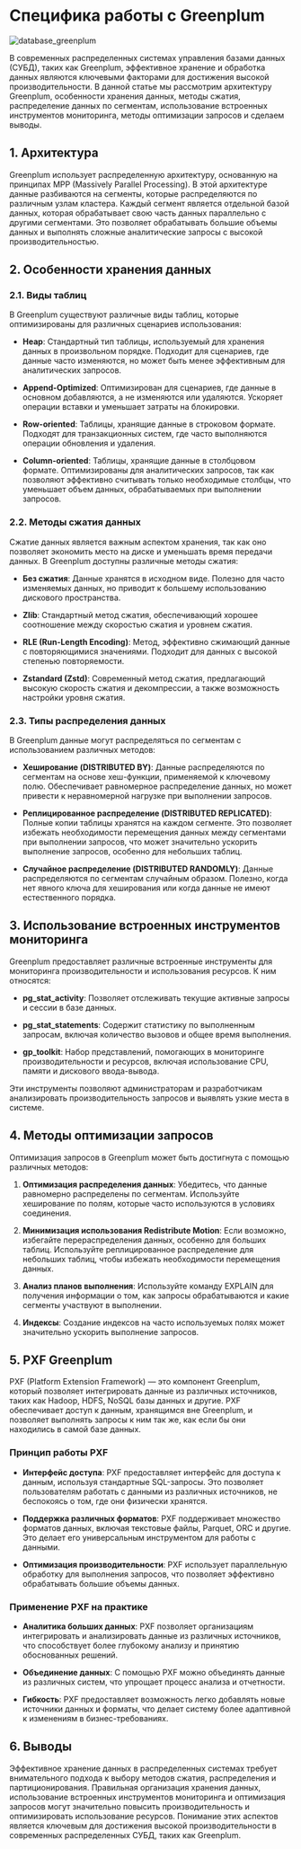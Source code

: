 # Специфика работы с Greenplum

![database_greenplum](https://github.com/user-attachments/assets/f53fa433-2306-4329-9c07-55d88e0c1e04)

В современных распределенных системах управления базами данных (СУБД), таких как Greenplum, эффективное хранение и обработка данных являются ключевыми факторами для достижения высокой производительности. В данной статье мы рассмотрим архитектуру Greenplum, особенности хранения данных, методы сжатия, распределение данных по сегментам, использование встроенных инструментов мониторинга, методы оптимизации запросов и сделаем выводы.

## 1. Архитектура

Greenplum использует распределенную архитектуру, основанную на принципах MPP (Massively Parallel Processing). В этой архитектуре данные разбиваются на сегменты, которые распределяются по различным узлам кластера. Каждый сегмент является отдельной базой данных, которая обрабатывает свою часть данных параллельно с другими сегментами. Это позволяет обрабатывать большие объемы данных и выполнять сложные аналитические запросы с высокой производительностью.

## 2. Особенности хранения данных

### 2.1. Виды таблиц

В Greenplum существуют различные виды таблиц, которые оптимизированы для различных сценариев использования:

- **Heap**: Стандартный тип таблицы, используемый для хранения данных в произвольном порядке. Подходит для сценариев, где данные часто изменяются, но может быть менее эффективным для аналитических запросов.
  
- **Append-Optimized**: Оптимизирован для сценариев, где данные в основном добавляются, а не изменяются или удаляются. Ускоряет операции вставки и уменьшает затраты на блокировки.
  
- **Row-oriented**: Таблицы, хранящие данные в строковом формате. Подходят для транзакционных систем, где часто выполняются операции обновления и удаления.
  
- **Column-oriented**: Таблицы, хранящие данные в столбцовом формате. Оптимизированы для аналитических запросов, так как позволяют эффективно считывать только необходимые столбцы, что уменьшает объем данных, обрабатываемых при выполнении запросов.

### 2.2. Методы сжатия данных

Сжатие данных является важным аспектом хранения, так как оно позволяет экономить место на диске и уменьшать время передачи данных. В Greenplum доступны различные методы сжатия:

- **Без сжатия**: Данные хранятся в исходном виде. Полезно для часто изменяемых данных, но приводит к большему использованию дискового пространства.
  
- **Zlib**: Стандартный метод сжатия, обеспечивающий хорошее соотношение между скоростью сжатия и уровнем сжатия.
  
- **RLE (Run-Length Encoding)**: Метод, эффективно сжимающий данные с повторяющимися значениями. Подходит для данных с высокой степенью повторяемости.
  
- **Zstandard (Zstd)**: Современный метод сжатия, предлагающий высокую скорость сжатия и декомпрессии, а также возможность настройки уровня сжатия.

### 2.3. Типы распределения данных

В Greenplum данные могут распределяться по сегментам с использованием различных методов:

- **Хеширование (DISTRIBUTED BY)**: Данные распределяются по сегментам на основе хеш-функции, применяемой к ключевому полю. Обеспечивает равномерное распределение данных, но может привести к неравномерной нагрузке при выполнении запросов.
  
- **Реплицированное распределение (DISTRIBUTED REPLICATED)**: Полные копии таблицы хранятся на каждом сегменте. Это позволяет избежать необходимости перемещения данных между сегментами при выполнении запросов, что может значительно ускорить выполнение запросов, особенно для небольших таблиц.
  
- **Случайное распределение (DISTRIBUTED RANDOMLY)**: Данные распределяются по сегментам случайным образом. Полезно, когда нет явного ключа для хеширования или когда данные не имеют естественного порядка.

## 3. Использование встроенных инструментов мониторинга

Greenplum предоставляет различные встроенные инструменты для мониторинга производительности и использования ресурсов. К ним относятся:

- **pg_stat_activity**: Позволяет отслеживать текущие активные запросы и сессии в базе данных.
  
- **pg_stat_statements**: Содержит статистику по выполненным запросам, включая количество вызовов и общее время выполнения.
  
- **gp_toolkit**: Набор представлений, помогающих в мониторинге производительности и ресурсов, включая использование CPU, памяти и дискового ввода-вывода.

Эти инструменты позволяют администраторам и разработчикам анализировать производительность запросов и выявлять узкие места в системе.

## 4. Методы оптимизации запросов

Оптимизация запросов в Greenplum может быть достигнута с помощью различных методов:

1. **Оптимизация распределения данных**: Убедитесь, что данные равномерно распределены по сегментам. Используйте хеширование по полям, которые часто используются в условиях соединения.
  
2. **Минимизация использования Redistribute Motion**: Если возможно, избегайте перераспределения данных, особенно для больших таблиц. Используйте реплицированное распределение для небольших таблиц, чтобы избежать необходимости перемещения данных.
  
3. **Анализ планов выполнения**: Используйте команду EXPLAIN для получения информации о том, как запросы обрабатываются и какие сегменты участвуют в выполнении.
  
4. **Индексы**: Создание индексов на часто используемых полях может значительно ускорить выполнение запросов.

## 5. PXF Greenplum

PXF (Platform Extension Framework) — это компонент Greenplum, который позволяет интегрировать данные из различных источников, таких как Hadoop, HDFS, NoSQL базы данных и другие. PXF обеспечивает доступ к данным, хранящимся вне Greenplum, и позволяет выполнять запросы к ним так же, как если бы они находились в самой базе данных.

### Принцип работы PXF

- **Интерфейс доступа**: PXF предоставляет интерфейс для доступа к данным, используя стандартные SQL-запросы. Это позволяет пользователям работать с данными из различных источников, не беспокоясь о том, где они физически хранятся.
  
- **Поддержка различных форматов**: PXF поддерживает множество форматов данных, включая текстовые файлы, Parquet, ORC и другие. Это делает его универсальным инструментом для работы с данными.
  
- **Оптимизация производительности**: PXF использует параллельную обработку для выполнения запросов, что позволяет эффективно обрабатывать большие объемы данных.

### Применение PXF на практике

- **Аналитика больших данных**: PXF позволяет организациям интегрировать и анализировать данные из различных источников, что способствует более глубокому анализу и принятию обоснованных решений.
  
- **Объединение данных**: С помощью PXF можно объединять данные из различных систем, что упрощает процесс анализа и отчетности.
  
- **Гибкость**: PXF предоставляет возможность легко добавлять новые источники данных и форматы, что делает систему более адаптивной к изменениям в бизнес-требованиях.

## 6. Выводы

Эффективное хранение данных в распределенных системах требует внимательного подхода к выбору методов сжатия, распределения и партиционирования. Правильная организация хранения данных, использование встроенных инструментов мониторинга и оптимизация запросов могут значительно повысить производительность и оптимизировать использование ресурсов. Понимание этих аспектов является ключевым для достижения высокой производительности в современных распределенных СУБД, таких как Greenplum.
